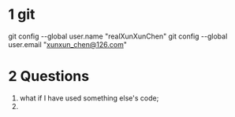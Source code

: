 # 1 git

git config --global user.name "realXunXunChen"
git config --global user.email "xunxun_chen@126.com"



# 2 Questions

1. what if I have used something else's code; 
2. 